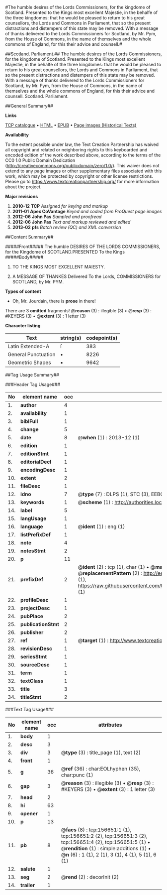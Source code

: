 #The humble desires of the Lords Commissioners, for the kingdome of Scotland. Presented to the Kings most excellent Majestie, in the behalfe of the three kingdomes: that he would be pleased to return to his great counsellors, the Lords and Commons in Parliament, that so the present distractions and distempers of this state may be removed. With a message of thanks delivered to the Lords Commissioners for Scotland, by Mr. Pym, from the House of Commons, in the name of themselves and the whole commons of England, for this their advice and counsell.#

##Scotland. Parliament.##
The humble desires of the Lords Commissioners, for the kingdome of Scotland. Presented to the Kings most excellent Majestie, in the behalfe of the three kingdomes: that he would be pleased to return to his great counsellors, the Lords and Commons in Parliament, that so the present distractions and distempers of this state may be removed. With a message of thanks delivered to the Lords Commissioners for Scotland, by Mr. Pym, from the House of Commons, in the name of themselves and the whole commons of England, for this their advice and counsell.
Scotland. Parliament.

##General Summary##

**Links**

[TCP catalogue](http://www.ota.ox.ac.uk/tcp/)  • 
[HTML](http://tei.it.ox.ac.uk/tcp/Texts-HTML/free/A92/A92447.html)  • 
[EPUB](http://tei.it.ox.ac.uk/tcp/Texts-EPUB/free/A92/A92447.epub) • 
[Page images (Historical Texts)](https://historicaltexts.jisc.ac.uk/eebo-99871303e)

**Availability**

To the extent possible under law, the Text Creation Partnership has waived all copyright and related or neighboring rights to this keyboarded and encoded edition of the work described above, according to the terms of the CC0 1.0 Public Domain Dedication (http://creativecommons.org/publicdomain/zero/1.0/). This waiver does not extend to any page images or other supplementary files associated with this work, which may be protected by copyright or other license restrictions. Please go to https://www.textcreationpartnership.org/ for more information about the project.

**Major revisions**

1. __2010-12__ __TCP__ *Assigned for keying and markup*
1. __2011-01__ __Apex CoVantage__ *Keyed and coded from ProQuest page images*
1. __2012-06__ __John Pas__ *Sampled and proofread*
1. __2012-06__ __John Pas__ *Text and markup reviewed and edited*
1. __2013-02__ __pfs__ *Batch review (QC) and XML conversion*

##Content Summary##

#####Front#####
 The humble DESIRES OF THE LORDS COMMISSIONERS, for the Kingdome of SCOTLAND.PRESENTED To the Kings 
#####Body#####

1. TO THE KINGS MOST EXCELLENT MAIESTY.

1. A MESSAGE OF THANKES Delivered To the Lords, COMMISSIONERS for SCOTLAND, by Mr. PYM.

**Types of content**

  * Oh, Mr. Jourdain, there is **prose** in there!

There are 3 **omitted** fragments! 
 @__reason__ (3) : illegible (3)  •  @__resp__ (3) : #KEYERS (3)  •  @__extent__ (3) : 1 letter (3)

**Character listing**


|Text|string(s)|codepoint(s)|
|---|---|---|
|Latin Extended-A|ſ|383|
|General Punctuation|•|8226|
|Geometric Shapes|▪|9642|

##Tag Usage Summary##

###Header Tag Usage###

|No|element name|occ|attributes|
|---|---|---|---|
|1.|__author__|4||
|2.|__availability__|1||
|3.|__biblFull__|1||
|4.|__change__|5||
|5.|__date__|8| @__when__ (1) : 2013-12 (1)|
|6.|__edition__|1||
|7.|__editionStmt__|1||
|8.|__editorialDecl__|1||
|9.|__encodingDesc__|1||
|10.|__extent__|2||
|11.|__fileDesc__|1||
|12.|__idno__|7| @__type__ (7) : DLPS (1), STC (3), EEBO-CITATION (1), PROQUEST (1), VID (1)|
|13.|__keywords__|1| @__scheme__ (1) : http://authorities.loc.gov/ (1)|
|14.|__label__|5||
|15.|__langUsage__|1||
|16.|__language__|1| @__ident__ (1) : eng (1)|
|17.|__listPrefixDef__|1||
|18.|__note__|4||
|19.|__notesStmt__|2||
|20.|__p__|11||
|21.|__prefixDef__|2| @__ident__ (2) : tcp (1), char (1)  •  @__matchPattern__ (2) : ([0-9\-]+):([0-9IVX]+) (1), (.+) (1)  •  @__replacementPattern__ (2) : http://eebo.chadwyck.com/downloadtiff?vid=$1&page=$2 (1), https://raw.githubusercontent.com/textcreationpartnership/Texts/master/tcpchars.xml#$1 (1)|
|22.|__profileDesc__|1||
|23.|__projectDesc__|1||
|24.|__pubPlace__|2||
|25.|__publicationStmt__|2||
|26.|__publisher__|2||
|27.|__ref__|1| @__target__ (1) : http://www.textcreationpartnership.org/docs/. (1)|
|28.|__revisionDesc__|1||
|29.|__seriesStmt__|1||
|30.|__sourceDesc__|1||
|31.|__term__|1||
|32.|__textClass__|1||
|33.|__title__|3||
|34.|__titleStmt__|2||


###Text Tag Usage###

|No|element name|occ|attributes|
|---|---|---|---|
|1.|__body__|1||
|2.|__desc__|3||
|3.|__div__|3| @__type__ (3) : title_page (1), text (2)|
|4.|__front__|1||
|5.|__g__|36| @__ref__ (36) : char:EOLhyphen (35), char:punc (1)|
|6.|__gap__|3| @__reason__ (3) : illegible (3)  •  @__resp__ (3) : #KEYERS (3)  •  @__extent__ (3) : 1 letter (3)|
|7.|__head__|2||
|8.|__hi__|63||
|9.|__opener__|1||
|10.|__p__|13||
|11.|__pb__|8| @__facs__ (8) : tcp:156651:1 (1), tcp:156651:2 (2), tcp:156651:3 (2), tcp:156651:4 (2), tcp:156651:5 (1)  •  @__rendition__ (1) : simple:additions (1)  •  @__n__ (6) : 1 (1), 2 (1), 3 (1), 4 (1), 5 (1), 6 (1)|
|12.|__salute__|1||
|13.|__seg__|2| @__rend__ (2) : decorInit (2)|
|14.|__trailer__|1||
